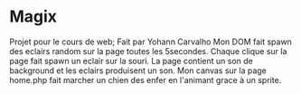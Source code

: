 # Magix
Projet pour le cours de web;
Fait par Yohann Carvalho
Mon DOM fait spawn des eclairs random sur la page toutes les 5secondes.
Chaque clique sur la page fait spawn un eclair sur la souri.
La page contient un son de background et les eclairs produisent un son.
Mon canvas sur la page home.php fait marcher un chien des enfer en l'animant grace à un sprite.